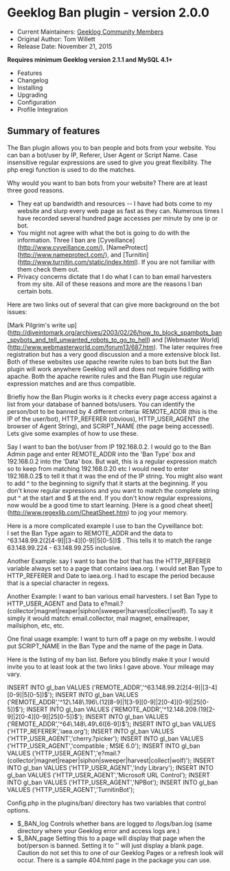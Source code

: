 # Geeklog Ban plugin - version 2.0.0

* Current Maintainers: [Geeklog Community Members](https://github.com/orgs/Geeklog-Plugins/people)
* Original Author: Tom Willett
* Release Date: November 21, 2015

**Requires minimum Geeklog version 2.1.1 and MySQL 4.1+**

* Features
* Changelog
* Installing
* Upgrading
* Configuration
* Profile Integration

## Summary of features

The Ban plugin allows you to ban people and bots from your website.  You can ban a bot/user by IP, Referer, User Agent or Script Name. Case insensitive regular expressions are used to give you great flexibility.  The php eregi function is used to do the matches.

Why would you want to ban bots from your website?  There are at least three good reasons.  

* They eat up bandwidth and resources -- I have had bots come to my website and slurp every web page as fast as they can.  Numerous times I have recorded several hundred page accesses per minute by one ip or bot.  
* You might not agree with what the bot is going to do with the information.  Three I ban are [Cyveillance] (http://www.cyveillance.com/), [NameProtect] (http://www.nameprotect.com/), and [Turnitin] (http://www.turnitin.com/static/index.html). If you are not familiar with them check them out.  
* Privacy concerns dictate that I do what I can to ban email harvesters from my site.  All of these reasons and more are the reasons I ban certain bots.

Here are two links out of several that can give more background on the bot issues: 

[Mark Pilgrim's write up] (http://diveintomark.org/archives/2003/02/26/how_to_block_spambots_ban_spybots_and_tell_unwanted_robots_to_go_to_hell) and [Webmaster World] (http://www.webmasterworld.com/forum13/687.htm).  The later requires free registration but has a very good discussion and a more extensive block list. Both of these websites use apache rewrite rules to ban bots but the Ban plugin will work anywhere Geeklog will and does not require fiddling with apache.  Both the apache rewrite rules and the Ban Plugin use regular expression matches and are thus compatible.

Briefly how the Ban Plugin works is it checks every page access against a list from your database of banned bots/users.  You can identify the person/bot to be banned by 4 different criteria:  REMOTE_ADDR (this is the IP of the user/bot), HTTP_REFERER (obvious), HTTP_USER_AGENT (the browser of Agent String), and SCRIPT_NAME (the page being accessed).  Lets give some examples of how to use these.

Say I want to ban the bot/user from IP 192.168.0.2.  I would go to the Ban Admin page and enter REMOTE_ADDR into the 'Ban Type' box and 192.168.0.2 into the 'Data' box.  But wait, this is a regular expression match so to keep from matching 192.168.0.20 etc I would need to enter 192.168.0.2$ to tell it that it was the end of the  IP string.  You might also want to add ^ to the beginning to signify that it starts at the beginning.  If you don't know regular expressions and you want to match the complete string put ^ at the start and $ at the end.  If you don't know regular expressions, now would be a good time to start learning.  [Here is a good cheat sheet] (http://www.regexlib.com/CheatSheet.htm) to jog your memory. 

Here is a more complicated example I use to ban the Cyveillance bot:<br>I set the Ban Type again to REMOTE_ADDR and the data to ^63\.148\.99\.2(2[4-9]|[3-4][0-9]|5[0-5])$ .  This tells it to match the range 63.148.99.224 - 63.148.99.255 inclusive.

Another Example: say I want to ban the bot that has the HTTP_REFERER variable always set to a page that contains iaea.org.  I would set Ban Type to HTTP_REFERER and Date to iaea\.org.  I had to escape the period because that is a special character in regexs.

Another Example: I want to ban various email harvesters.  I set Ban Type to HTTP_USER_AGENT and Data to e?mail.?(collector|magnet|reaper|siphon|sweeper|harvest|collect|wolf). To say it simply it would match: email.collector, mail magnet, emailreaper, mailsiphon, etc, etc.

One final usage example:  I want to turn off a page on my website.  I would put SCRIPT_NAME in the Ban Type and the name of the page in Data. 

Here is the listing of my ban list.  Before you blindly make it your I would invite you to at least look at the two links I gave above. Your mileage may vary.

INSERT INTO gl_ban VALUES ('REMOTE_ADDR','^63\.148\.99\.2(2[4-9]|[3-4][0-9]|5[0-5])$');
INSERT INTO gl_ban VALUES ('REMOTE_ADDR','^12\.148\.196\.(12[8-9]|1[3-9][0-9]|2[0-4][0-9]|25[0-5])$');
INSERT INTO gl_ban VALUES ('REMOTE_ADDR','^12\.148\.209\.(19[2-9]|2[0-4][0-9]|25[0-5])$');
INSERT INTO gl_ban VALUES ('REMOTE_ADDR','^64\.148\.49\.6([6-9])$');
INSERT INTO gl_ban VALUES ('HTTP_REFERER','iaea\.org');
INSERT INTO gl_ban VALUES ('HTTP_USER_AGENT','cherry.?picker');
INSERT INTO gl_ban VALUES ('HTTP_USER_AGENT','compatible ; MSIE 6.0');
INSERT INTO gl_ban VALUES ('HTTP_USER_AGENT','e?mail.?(collector|magnet|reaper|siphon|sweeper|harvest|collect|wolf)');
INSERT INTO gl_ban VALUES ('HTTP_USER_AGENT','Indy Library');
INSERT INTO gl_ban VALUES ('HTTP_USER_AGENT','Microsoft URL Control');
INSERT INTO gl_ban VALUES ('HTTP_USER_AGENT','NPBot');
INSERT INTO gl_ban VALUES ('HTTP_USER_AGENT','TurnitinBot');

Config.php in the plugins/ban/ directory has two variables that control options. 

* $_BAN_log Controls whether bans are logged to <geeklog>/logs/ban.log (same directory where your Geeklog error and access logs are.)
* $_BAN_page Setting this to a page will display that page when the bot/person is banned.  Setting it to '' will just display a blank page.  Caution do not set this to one of our Geeklog Pages or a refresh look will occur.  There is a sample  404.html page in the package you can use.
